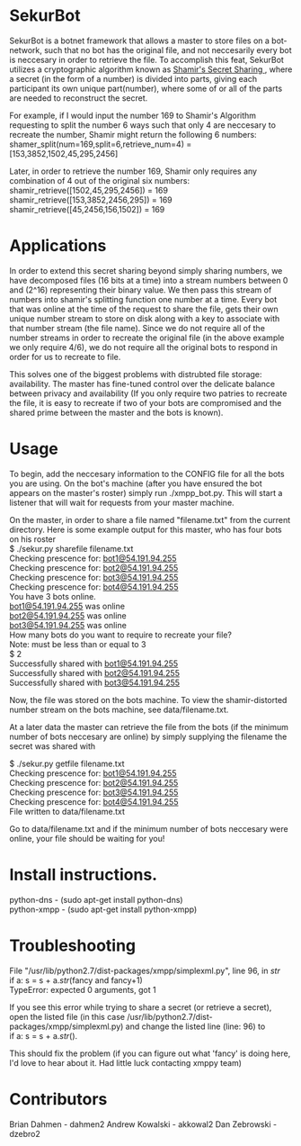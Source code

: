 # SekurBot
SekurBot is a botnet framework that allows a master to store files on a bot-network, such that no bot has the original file, and not neccesarily every bot is neccesary in order to retrieve the file. To accomplish this feat, SekurBot utilizes a cryptographic algorithm known as [Shamir's Secret Sharing ](http://en.wikipedia.org/wiki/Shamir%27s_Secret_Sharing), where a secret (in the form of a number) is divided into parts, giving each participant its own unique part(number), where some of or all of the parts are needed to reconstruct the secret.  

For example, if I would input the number 169 to Shamir's Algorithm requesting to split the number 6 ways such that only 4 are neccesary to recreate the number, Shamir might return the following 6 numbers:  
shamer_split(num=169,split=6,retrieve_num=4) = [153,3852,1502,45,295,2456]  

Later, in order to retrieve the number 169, Shamir only requires any combination of 4  out of the original six numbers:   
shamir_retrieve([1502,45,295,2456]) = 169  
shamir_retrieve([153,3852,2456,295]) = 169  
shamir_retrieve([45,2456,156,1502]) = 169  

# Applications
In order to extend this secret sharing beyond simply sharing numbers, we have decomposed files (16 bits at a time) into a stream numbers between 0 and (2^16) representing their binary value. We then pass this stream of numbers into shamir's splitting function one number at a time. Every bot that was online at the time of the request to share the file, gets their own unique number stream to store on disk along with a key to associate with that number stream (the file name). Since we do not require all of the number streams in order to recreate the original file (in the above example we only require 4/6), we do not require all the original bots to respond in order for us to recreate to file.  

This solves one of the biggest problems with distrubted file storage: availability. The master has fine-tuned control over the delicate balance between privacy and availability (If you only require two patries to recreate the file, it is easy to recreate if two of your bots are compromised and the shared prime between the master and the bots is known).  

# Usage
To begin, add the neccesary information to the CONFIG file for all the bots you are using. On the bot's machine (after you have ensured the bot appears on the master's roster) simply run ./xmpp_bot.py. This will start a listener that will wait for requests from your master machine.  

On the master, in order to share a file named "filename.txt" from the current directory. Here is some example output for this master, who has four bots on his roster  
$ ./sekur.py sharefile filename.txt  
Checking prescence for: bot1@54.191.94.255  
Checking prescence for: bot2@54.191.94.255  
Checking prescence for: bot3@54.191.94.255  
Checking prescence for: bot4@54.191.94.255  
You have 3 bots online.  
bot1@54.191.94.255 was online  
bot2@54.191.94.255 was online  
bot3@54.191.94.255 was online  
How many bots do you want to require to recreate your file?  
Note: must be less than or equal to 3  
$ 2  
Successfully shared with bot1@54.191.94.255  
Successfully shared with bot2@54.191.94.255  
Successfully shared with bot3@54.191.94.255  

Now, the file was stored on the bots machine. To view the shamir-distorted number stream on the bots machine, see data/filename.txt.   

At a later data the master can retrieve the file from the bots (if the minimum number of bots neccesary are online) by simply supplying the filename the secret was shared with  

$ ./sekur.py getfile filename.txt  
Checking prescence for: bot1@54.191.94.255  
Checking prescence for: bot2@54.191.94.255  
Checking prescence for: bot3@54.191.94.255  
Checking prescence for: bot4@54.191.94.255  
File written to data/filename.txt  

Go to data/filename.txt and if the minimum number of bots neccesary were online, your file should be waiting for you!  

# Install instructions.
python-dns - (sudo apt-get install python-dns)  
python-xmpp - (sudo apt-get install python-xmpp)   

# Troubleshooting

File "/usr/lib/python2.7/dist-packages/xmpp/simplexml.py", line 96, in _str_  
    if a: s = s + a._str_(fancy and fancy+1)  
TypeError: expected 0 arguments, got 1  

If you see this error while trying to share a secret (or retrieve a secret), open the listed file (in this case /usr/lib/python2.7/dist-packages/xmpp/simplexml.py)
and change the listed line (line: 96) to   
	if a: s = s + a._str_().  

This should fix the problem (if you can figure out what 'fancy' is doing here, I'd love to hear about it. Had little luck contacting xmppy team)  

# Contributors
Brian Dahmen - dahmen2
Andrew Kowalski  - akkowal2
Dan Zebrowski - dzebro2
